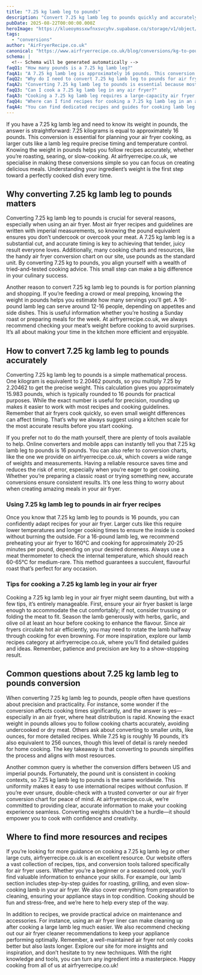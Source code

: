 ```yaml
---
title: "7.25 kg lamb leg to pounds"
description: "Convert 7.25 kg lamb leg to pounds quickly and accurately for your air fryer. Get perfect cooking times and juicy results every time with our simple guide."
pubDate: 2025-08-22T00:00:00.000Z
heroImage: "https://klueoymssxwfnxsvcyhv.supabase.co/storage/v1/object/public/Shmucket/7-25-kg-lamb-leg-to-pounds.webp"
tags:
  - "conversions"
author: "AirFryerRecipe.co.uk"
canonical: "https://www.airfryerrecipe.co.uk/blog/conversions/kg-to-pounds/7-25-kg-lamb-leg-to-pounds"
schema: |
  <!-- Schema will be generated automatically -->
faqQ1: "How many pounds is a 7.25 kg lamb leg?"
faqA1: "A 7.25 kg lamb leg is approximately 16 pounds. This conversion is based on the standard rate where 1 kilogram equals 2.20462 pounds, and rounding to the nearest whole number makes it easier for practical cooking purposes. Knowing this weight helps you accurately follow air fryer recipes and ensure perfect cooking times for a juicy, tender result."
faqQ2: "Why do I need to convert 7.25 kg lamb leg to pounds for air frying?"
faqA2: "Converting 7.25 kg lamb leg to pounds is essential because most air fryer cooking guidelines and recipes use imperial measurements. Pounds help determine correct cooking times and temperatures, preventing undercooking or drying out your meat. Accurate conversions ensure consistent results and make it easier to use popular resources like cooking charts and timers."
faqQ3: "Can I cook a 7.25 kg lamb leg in any air fryer?"
faqA3: "Cooking a 7.25 kg lamb leg requires a large-capacity air fryer to accommodate the size comfortably. Check your appliance’s basket dimensions beforehand, as overcrowding can affect air circulation and cooking efficiency. If your air fryer is too small, consider trussing the meat or using a rotisserie attachment if available. Always preheat and monitor closely for best results."
faqQ4: "Where can I find recipes for cooking a 7.25 kg lamb leg in an air fryer?"
faqA4: "You can find dedicated recipes and guides for cooking lamb leg in an air fryer on websites like airfryerrecipe.co.uk. Their lamb category includes detailed instructions, seasoning ideas, and timing charts tailored to different weights and preferences. These resources help you adapt traditional roasting methods for air frying, ensuring delicious and hassle-free meals every time."
---
```

<p>If you have a 7.25 kg lamb leg and need to know its weight in pounds, the answer is straightforward: 7.25 kilograms is equal to approximately 16 pounds. This conversion is essential for planning your air fryer cooking, as larger cuts like a lamb leg require precise timing and temperature control. Knowing the weight in pounds helps you follow recipes accurately, whether you’re roasting, searing, or slow-cooking. At airfryerrecipe.co.uk, we specialise in making these conversions simple so you can focus on creating delicious meals. Understanding your ingredient’s weight is the first step toward a perfectly cooked dish every time.</p>

<h2>Why converting 7.25 kg lamb leg to pounds matters</h2>
<p>Converting 7.25 kg lamb leg to pounds is crucial for several reasons, especially when using an air fryer. Most air fryer recipes and guidelines are written with imperial measurements, so knowing the pound equivalent ensures you don’t undercook or overcook your meat. A 7.25 kg lamb leg is a substantial cut, and accurate timing is key to achieving that tender, juicy result everyone loves. Additionally, many cooking charts and resources, like the handy air fryer conversion chart on our site, use pounds as the standard unit. By converting 7.25 kg to pounds, you align yourself with a wealth of tried-and-tested cooking advice. This small step can make a big difference in your culinary success.</p>

<p>Another reason to convert 7.25 kg lamb leg to pounds is for portion planning and shopping. If you’re feeding a crowd or meal prepping, knowing the weight in pounds helps you estimate how many servings you’ll get. A 16-pound lamb leg can serve around 12-16 people, depending on appetites and side dishes. This is useful information whether you’re hosting a Sunday roast or preparing meals for the week. At airfryerrecipe.co.uk, we always recommend checking your meat’s weight before cooking to avoid surprises. It’s all about making your time in the kitchen more efficient and enjoyable.</p>

<h2>How to convert 7.25 kg lamb leg to pounds accurately</h2>
<p>Converting 7.25 kg lamb leg to pounds is a simple mathematical process. One kilogram is equivalent to 2.20462 pounds, so you multiply 7.25 by 2.20462 to get the precise weight. This calculation gives you approximately 15.983 pounds, which is typically rounded to 16 pounds for practical purposes. While the exact number is useful for precision, rounding up makes it easier to work with most recipes and cooking guidelines. Remember that air fryers cook quickly, so even small weight differences can affect timing. That’s why we always suggest using a kitchen scale for the most accurate results before you start cooking.</p>

<p>If you prefer not to do the math yourself, there are plenty of tools available to help. Online converters and mobile apps can instantly tell you that 7.25 kg lamb leg to pounds is 16 pounds. You can also refer to conversion charts, like the one we provide on airfryerrecipe.co.uk, which covers a wide range of weights and measurements. Having a reliable resource saves time and reduces the risk of error, especially when you’re eager to get cooking. Whether you’re preparing a classic roast or trying something new, accurate conversions ensure consistent results. It’s one less thing to worry about when creating amazing meals in your air fryer.</p>

<h3>Using 7.25 kg lamb leg to pounds in air fryer recipes</h3>
<p>Once you know that 7.25 kg lamb leg to pounds is 16 pounds, you can confidently adapt recipes for your air fryer. Larger cuts like this require lower temperatures and longer cooking times to ensure the inside is cooked without burning the outside. For a 16-pound lamb leg, we recommend preheating your air fryer to 160°C and cooking for approximately 20-25 minutes per pound, depending on your desired doneness. Always use a meat thermometer to check the internal temperature, which should reach 60-65°C for medium-rare. This method guarantees a succulent, flavourful roast that’s perfect for any occasion.</p>

<h3>Tips for cooking a 7.25 kg lamb leg in your air fryer</h3>
<p>Cooking a 7.25 kg lamb leg in your air fryer might seem daunting, but with a few tips, it’s entirely manageable. First, ensure your air fryer basket is large enough to accommodate the cut comfortably; if not, consider trussing or folding the meat to fit. Season the lamb generously with herbs, garlic, and olive oil at least an hour before cooking to enhance the flavour. Since air fryers circulate hot air efficiently, you may need to rotate the lamb halfway through cooking for even browning. For more inspiration, explore our lamb recipes category at airfryerrecipe.co.uk, where you’ll find detailed guides and ideas. Remember, patience and precision are key to a show-stopping result.</p>

<h2>Common questions about 7.25 kg lamb leg to pounds conversion</h2>
<p>When converting 7.25 kg lamb leg to pounds, people often have questions about precision and practicality. For instance, some wonder if the conversion affects cooking times significantly, and the answer is yes—especially in an air fryer, where heat distribution is rapid. Knowing the exact weight in pounds allows you to follow cooking charts accurately, avoiding undercooked or dry meat. Others ask about converting to smaller units, like ounces, for more detailed recipes. While 7.25 kg is roughly 16 pounds, it’s also equivalent to 256 ounces, though this level of detail is rarely needed for home cooking. The key takeaway is that converting to pounds simplifies the process and aligns with most resources.</p>

<p>Another common query is whether the conversion differs between US and imperial pounds. Fortunately, the pound unit is consistent in cooking contexts, so 7.25 kg lamb leg to pounds is the same worldwide. This uniformity makes it easy to use international recipes without confusion. If you’re ever unsure, double-check with a trusted converter or our air fryer conversion chart for peace of mind. At airfryerrecipe.co.uk, we’re committed to providing clear, accurate information to make your cooking experience seamless. Converting weights shouldn’t be a hurdle—it should empower you to cook with confidence and creativity.</p>

<h2>Where to find more resources and recipes</h2>
<p>If you’re looking for more guidance on cooking a 7.25 kg lamb leg or other large cuts, airfryerrecipe.co.uk is an excellent resource. Our website offers a vast collection of recipes, tips, and conversion tools tailored specifically for air fryer users. Whether you’re a beginner or a seasoned cook, you’ll find valuable information to enhance your skills. For example, our lamb section includes step-by-step guides for roasting, grilling, and even slow-cooking lamb in your air fryer. We also cover everything from preparation to cleaning, ensuring your appliance stays in top condition. Cooking should be fun and stress-free, and we’re here to help every step of the way.</p>

<p>In addition to recipes, we provide practical advice on maintenance and accessories. For instance, using an air fryer liner can make cleaning up after cooking a large lamb leg much easier. We also recommend checking out our air fryer cleaner recommendations to keep your appliance performing optimally. Remember, a well-maintained air fryer not only cooks better but also lasts longer. Explore our site for more insights and inspiration, and don’t hesitate to try new techniques. With the right knowledge and tools, you can turn any ingredient into a masterpiece. Happy cooking from all of us at airfryerrecipe.co.uk!</p>
